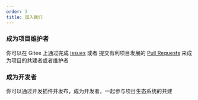 ```yaml
---
order: 3
title: 加入我们
---
```


### 成为项目维护者

你可以在 Gitee 上通过完成 [issues](https://gitee.com/xineny/xin-admin/issues) 或者 提交有利项目发展的 [Pull Requests](https://gitee.com/xineny/xin-admin/pulls) 来成为项目的共建者或者维护者

### 成为开发者

你可以通过开发插件并发布，成为开发者，一起参与项目生态系统的共建
